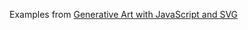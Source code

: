 Examples from [Generative Art with JavaScript and SVG](https://davidmatthew.ie/generative-art-javascript-svg/)
